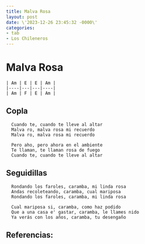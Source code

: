 ```yaml
---
title: Malva Rosa
layout: post
date: \'2023-12-26 23:45:32 -0000\'
categories:
- tab
- Los Chileneros
---
```


# Malva Rosa

~~~
| Am | E | E | Am |
|----|---|---|----|
| Am | F | E | Am |
~~~


## Copla

~~~
  Cuando te, cuando te lleve al altar
  Malva ro, malva rosa mi recuerdo
  Malva ro, malva rosa mi recuerdo
~~~

~~~
  Pero aho, pero ahora en el ambiente
  Te llaman, te llaman rosa de fuego
  Cuando te, cuando te lleve al altar
~~~

## Seguidillas

~~~
  Rondando los faroles, caramba, mi linda rosa
  Andas recoleteando, caramba, cual mariposa
  Rondando los faroles, caramba, mi linda rosa
~~~

~~~
  Cual mariposa si, caramba, como haz podido
  Que a una casa e' gastar, caramba, le llames nido
  Ya verás con los años, caramba, tu desengaño
~~~

Referencias:
- 
